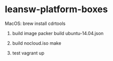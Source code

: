 # leansw-platform-boxes

MacOS:
brew install cdrtools

1. build image
packer build ubuntu-14.04.json

2. build nocloud.iso
make

3. test
vagrant up

